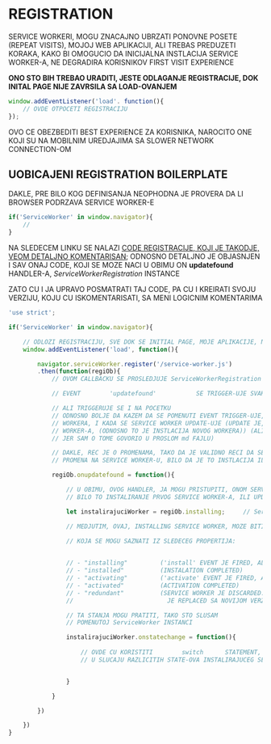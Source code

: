 # REGISTRATION

SERVICE WORKERI, MOGU ZNACAJNO UBRZATI PONOVNE POSETE (REPEAT VISITS), MOJOJ WEB APLIKACIJI, ALI TREBAS PREDUZETI KORAKA, KAKO BI OMOGUCIO DA INICIJALNA INSTLACIJA SERVICE WORKER-A, NE DEGRADIRA KORISNIKOV FIRST VISIT EXPERIENCE

**ONO STO BIH TREBAO URADITI, JESTE ODLAGANJE REGISTRACIJE, DOK INITAL PAGE NIJE ZAVRSILA SA LOAD-OVANJEM**

```javascript
window.addEventListener('load'. function(){
    // OVDE OTPOCETI REGISTRACIJU
});
```

OVO CE OBEZBEDITI BEST EXPERIENCE ZA KORISNIKA, NAROCITO ONE KOJI SU NA MOBILNIM UREDJAJIMA SA SLOWER NETWORK CONNECTION-OM

## UOBICAJENI REGISTRATION BOILERPLATE

DAKLE, PRE BILO KOG DEFINISANJA NEOPHODNA JE PROVERA DA LI BROWSER PODRZAVA SERVICE WORKER-E

```javascript
if('ServiceWorker' in window.navigator){
    //
}
```

NA SLEDECEM LINKU SE NALAZI [CODE REGISTRACIJE, KOJI JE TAKODJE, VEOM DETALJNO KOMENTARISAN](https://github.com/GoogleChromeLabs/sw-precache/blob/master/demo/app/js/service-worker-registration.js#L20); ODNOSNO DETALJNO JE OBJASNJEN I SAV ONAJ CODE, KOJI SE MOZE NACI U OBIMU ON **updatefound** HANDLER-A, *ServiceWorkerRegistration* INSTANCE

ZATO CU I JA UPRAVO POSMATRATI TAJ CODE, PA CU I KREIRATI SVOJU VERZIJU, KOJU CU ISKOMENTARISATI, SA MENI LOGICNIM KOMENTARIMA

```javascript
'use strict';

if('ServiceWorker' in window.navigator){

    // ODLOZI REGISTRACIJU, SVE DOK SE INITIAL PAGE, MOJE APLIKACIJE, NE LOAD-UJE
    window.addEventListener('load', function(){

        navigator.serviceWorker.register('/service-worker.js')
        .then(function(regiOb){
            // OVOM CALLBACKU SE PROSLEDJUJE ServiceWorkerRegistration INSTANCA

            // EVENT        'updatefound'           SE TRIGGER-UJE SVAKI PUT, KADA SE SERVICE WORKER PROMENI

            // ALI TRIGGERUJE SE I NA POCETKU
            // ODNOSNO BOLJE DA KAZEM DA SE POMENUTI EVENT TRIGGER-UJE, NA POCETKU INSTLACIJIJE SERVICE
            // WORKERA, I KADA SE SERVICE WORKER UPDATE-UJE (UPDATE JE, USTVARI PROMENA NA FAJLU SERVICE
            // WORKER-A, (ODNOSNO TO JE INSTLACIJA NOVOG WORKERA)) (ALI IPAK DA NE SIRIM PRICU O TOME
            // JER SAM O TOME GOVORIO U PROSLOM md FAJLU)

            // DAKLE, REC JE O PROMENAMA, TAKO DA JE VALIDNO RECI DA SE OVAJ EVENT TRIGGER-UJE, KADA SE DESI
            // PROMENA NA SERVICE WORKER-U, BILO DA JE TO INSTLACIJA ILI UPDATE

            regiOb.onupdatefound = function(){

                // U OBIMU, OVOG HANDLER, JA MOGU PRISTUPITI, ONOM SERVICE WORKERU, KOJI SE INSTALIRA
                // BILO TO INSTALIRANJE PRVOG SERVICE WORKER-A, ILI UPDATE (ODNOSNO INSTALIRANJE NOVOG)

                let instalirajuciWorker = regiOb.installing;     // ServiceWorker INSTANCA

                // MEDJUTIM, OVAJ, INSTALLING SERVICE WORKER, MOZE BITI, U NEKOLIKO STANJA

                // KOJA SE MOGU SAZNATI IZ SLEDECEG PROPERTIJA:
                                                                        instalirajuciWorker.state

                // - "installing"         ('install' EVENT JE FIRED, ALI NIJE JOS COMPLETED)
                // - "installed"          (INSTALATION COMPLETED)
                // - "activating"         ('activate' EVENT JE FIRED, ALI NIJE JOS COMPLETED)
                // - "activated"          (ACTIVATION COMPLETED)
                // - "redundant"          (SERVICE WORKER JE DISCARDED. NAIME ILI JE INSTLATION FAILED, ILI
                //                          JE REPLACED SA NOVIJOM VERZIJOM)

                // TA STANJA MOGU PRATITI, TAKO STO SLUSAM              'statechange'       EVENT NA
                // POMENUTOJ ServiceWorker INSTANCI

                instalirajuciWorker.onstatechange = function(){
                    
                    // OVDE CU KORISTITI        switch      STATEMENT, KAKO BIH DEFINISAO RAZLICIT CODE
                    // U SLUCAJU RAZLICITIH STATE-OVA INSTALIRAJUCEG SERVICE WORKER-A


                }

            }

        })

    })
}


```